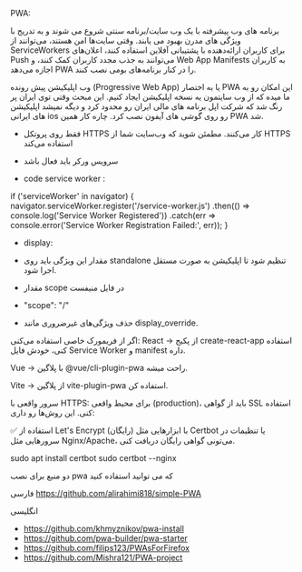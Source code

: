PWA‌:

برنامه های وب پیشرفته با یک وب سایت/برنامه سنتی شروع می شوند و به تدریج با ویژگی های مدرن بهبود می یابند. وقتی سایت‌ها امن هستند، می‌توانند از ServiceWorkers برای کاربران ارائه‌دهنده با پشتیبانی آفلاین استفاده کنند، اعلان‌های Push می‌توانند به جذب مجدد کاربران کمک کنند، و Web App Manifests به کاربران اجازه می‌دهد PWA را در کنار برنامه‌های بومی نصب کنند.

وب اپلیکیشن پیش رونده (Progressive Web App) یا به اختصار PWA این امکان رو به ما میده که از وب سایتمون یه نسخه اپلیکیشن ایجاد کنیم. این مبحث وقتی توی ایران پر رنگ شد که شرکت اپل برنامه های مالی ایران رو محدود کرد و دیگه نمیشد اپلیکیشن های ایرانی ios رو روی گوشی های آیفون نصب کرد. چاره کار همین PWA شد.


- فقط روی پروتکل HTTPS کار می‌کنند. مطمئن شوید که وب‌سایت شما از HTTPS استفاده می‌کند

- سرویس ورکر باید فعال باشد

- code service worker : 

if ('serviceWorker' in navigator) {
  navigator.serviceWorker.register('/service-worker.js')
    .then(() => console.log('Service Worker Registered'))
    .catch(err => console.error('Service Worker Registration Failed:', err));
}

- display:
-  مقدار این ویژگی باید روی standalone تنظیم شود تا اپلیکیشن به صورت مستقل اجرا شود.

-  مقدار scope در فایل منیفست
-  "scope": "/"

- حذف ویژگی‌های غیرضروری مانند display_override.


اگر از فریمورک خاصی استفاده می‌کنی:
React → از پکیج create-react-app استفاده کنی، خودش فایل Service Worker و manifest داره.

Vue → با پلاگین @vue/cli-plugin-pwa راحت میشه.

Vite → از پلاگین vite-plugin-pwa استفاده کن.

سرور واقعی با HTTPS:
برای محیط واقعی (production)، باید از گواهی SSL استفاده کنی. این روش‌ها رو داری:

✅ استفاده از Let's Encrypt (رایگان)
با ابزارهایی مثل Certbot یا تنظیمات در سرورهایی مثل Nginx/Apache، می‌تونی گواهی رایگان دریافت کنی.

sudo apt install certbot
sudo certbot --nginx


دو منبع برای نصب pwa که می توانید استفاده کنید

فارسی
https://github.com/alirahimi818/simple-PWA


انگلیسی
- https://github.com/khmyznikov/pwa-install
- https://github.com/pwa-builder/pwa-starter
- https://github.com/filips123/PWAsForFirefox
- https://github.com/Mishra121/PWA-project
